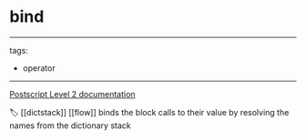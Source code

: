 # bind

---
tags:

- operator

---

[Postscript Level 2 documentation](https://hepunx.rl.ac.uk/~adye/psdocs/ref/PSL2b.html#bind)

🏷️ [[dictstack]] [[flow]]
binds the block calls to their value by resolving the names from the dictionary stack
